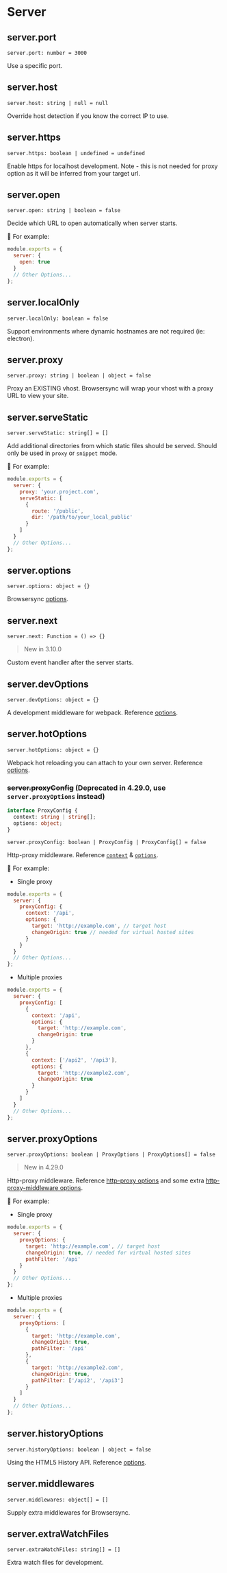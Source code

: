 # Server

## server.port

`server.port: number = 3000`

Use a specific port.

## server.host

`server.host: string | null = null`

Override host detection if you know the correct IP to use.

## server.https

`server.https: boolean | undefined = undefined`

Enable https for localhost development. Note - this is not needed for proxy option as it will be inferred from your target url.

## server.open

`server.open: string | boolean = false`

Decide which URL to open automatically when server starts.

:chestnut: For example:

```js
module.exports = {
  server: {
    open: true
  }
  // Other Options...
};
```

## server.localOnly

`server.localOnly: boolean = false`

Support environments where dynamic hostnames are not required (ie: electron).

## server.proxy

`server.proxy: string | boolean | object = false`

Proxy an EXISTING vhost. Browsersync will wrap your vhost with a proxy URL to view your site.

## server.serveStatic

`server.serveStatic: string[] = []`

Add additional directories from which static files should be served. Should only be used in `proxy` or `snippet` mode.

:chestnut: For example:

```js
module.exports = {
  server: {
    proxy: 'your.project.com',
    serveStatic: [
      {
        route: '/public',
        dir: '/path/to/your_local_public'
      }
    ]
  }
  // Other Options...
};
```

## server.options

`server.options: object = {}`

Browsersync [options](https://browsersync.io/docs/options).

## server.next

`server.next: Function = () => {}`

> New in 3.10.0

Custom event handler after the server starts.

## server.devOptions

`server.devOptions: object = {}`

A development middleware for webpack. Reference [options](https://github.com/webpack/webpack-dev-middleware#options).

## server.hotOptions

`server.hotOptions: object = {}`

Webpack hot reloading you can attach to your own server. Reference [options](https://github.com/webpack-contrib/webpack-hot-middleware#config).

### <del>server.proxyConfig</del> (Deprecated in 4.29.0, use `server.proxyOptions` instead)

```ts
interface ProxyConfig {
  context: string | string[];
  options: object;
}
```

`server.proxyConfig: boolean | ProxyConfig | ProxyConfig[] = false`

Http-proxy middleware. Reference [`context`](https://github.com/chimurai/http-proxy-middleware/tree/2.x#context-matching) & [`options`](https://github.com/chimurai/http-proxy-middleware/tree/2.x#options).

:chestnut: For example:

- Single proxy

```js
module.exports = {
  server: {
    proxyConfig: {
      context: '/api',
      options: {
        target: 'http://example.com', // target host
        changeOrigin: true // needed for virtual hosted sites
      }
    }
  }
  // Other Options...
};
```

- Multiple proxies

```js
module.exports = {
  server: {
    proxyConfig: [
      {
        context: '/api',
        options: {
          target: 'http://example.com',
          changeOrigin: true
        }
      },
      {
        context: ['/api2', '/api3'],
        options: {
          target: 'http://example2.com',
          changeOrigin: true
        }
      }
    ]
  }
  // Other Options...
};
```

## server.proxyOptions

`server.proxyOptions: boolean | ProxyOptions | ProxyOptions[] = false`

> New in 4.29.0

Http-proxy middleware. Reference [http-proxy options](https://github.com/http-party/node-http-proxy#options) and some extra [http-proxy-middleware options](https://github.com/chimurai/http-proxy-middleware/tree/master#options).

:chestnut: For example:

- Single proxy

```js
module.exports = {
  server: {
    proxyOptions: {
      target: 'http://example.com', // target host
      changeOrigin: true, // needed for virtual hosted sites
      pathFilter: '/api'
    }
  }
  // Other Options...
};
```

- Multiple proxies

```js
module.exports = {
  server: {
    proxyOptions: [
      {
        target: 'http://example.com',
        changeOrigin: true,
        pathFilter: '/api'
      },
      {
        target: 'http://example2.com',
        changeOrigin: true,
        pathFilter: ['/api2', '/api3']
      }
    ]
  }
  // Other Options...
};
```

## server.historyOptions

`server.historyOptions: boolean | object = false`

Using the HTML5 History API. Reference [options](https://github.com/bripkens/connect-history-api-fallback#options).

## server.middlewares

`server.middlewares: object[] = []`

Supply extra middlewares for Browsersync.

## server.extraWatchFiles

`server.extraWatchFiles: string[] = []`

Extra watch files for development.
